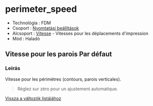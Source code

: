 # perimeter\_speed

* Technológia : FDM
* Csoport : [Nyomtatási beállítások](../../../konfig/print_settings)
* Alcsoport : [Vitesse](../../beallitasok/print_settings.md#vitesse) - Vitesses pour les déplacements d'impression
* Mód : Haladó

## Vitesse pour les parois Par défaut

### Leírás

Vitesse pour les périmètres \(contours, parois verticales\).

> Réglez sur zéro pour un ajustement automatique.

[Vissza a változók listájához](../../variable_list)

